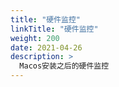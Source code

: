 ```yaml
---
title: "硬件监控"
linkTitle: "硬件监控"
weight: 200
date: 2021-04-26
description: >
  Macos安装之后的硬件监控
---
```


